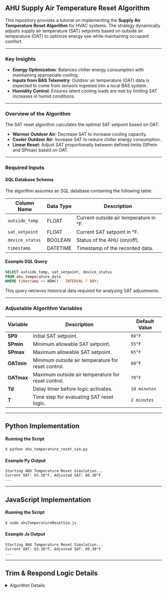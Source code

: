 ## AHU Supply Air Temperature Reset Algorithm

This repository provides a tutorial on implementing the **Supply Air Temperature Reset Algorithm** for HVAC systems. The strategy dynamically adjusts supply air temperature (SAT) setpoints based on outside air temperature (OAT) to optimize energy use while maintaining occupant comfort.

---

### Key Insights
- **Energy Optimization**: Balances chiller energy consumption with maintaining appropriate cooling.
- **Inputs from BAS Telemetry**: Outdoor air temperature (OAT) data is expected to come from sensors ingested into a local BAS system.
- **Humidity Control**: Ensures latent cooling loads are met by limiting SAT increases in humid conditions.

---

### Overview of the Algorithm
The SAT reset algorithm calculates the optimal SAT setpoint based on OAT:
- **Warmer Outdoor Air**: Decrease SAT to increase cooling capacity.
- **Cooler Outdoor Air**: Increase SAT to reduce chiller energy consumption.
- **Linear Reset**: Adjust SAT proportionally between defined limits (SPmin and SPmax) based on OAT.

---

### Required Inputs
#### SQL Database Schema
The algorithm assumes an SQL database containing the following table:

| Column Name     | Data Type | Description                                      |
|-----------------|-----------|--------------------------------------------------|
| `outside_temp`  | FLOAT     | Current outside air temperature in °F.           |
| `sat_setpoint`  | FLOAT     | Current SAT setpoint in °F.                      |
| `device_status` | BOOLEAN   | Status of the AHU (on/off).                      |
| `timestamp`     | DATETIME  | Timestamp of the recorded data.                  |

#### Example SQL Query
```sql
SELECT outside_temp, sat_setpoint, device_status
FROM ahu_temperature_data
WHERE timestamp >= NOW() - INTERVAL 7 DAY;
```
This query retrieves historical data required for analyzing SAT adjustments.

---

### Adjustable Algorithm Variables

| Variable             | Description                                                    | Default Value         |
|-----------------------|----------------------------------------------------------------|-----------------------|
| **SP0**              | Initial SAT setpoint.                                          | `60°F`               |
| **SPmin**            | Minimum allowable SAT setpoint.                                | `55°F`               |
| **SPmax**            | Maximum allowable SAT setpoint.                                | `65°F`               |
| **OATmin**           | Minimum outside air temperature for reset control.             | `60°F`               |
| **OATmax**           | Maximum outside air temperature for reset control.             | `70°F`               |
| **Td**               | Delay timer before logic activates.                            | `10 minutes`         |
| **T**                | Time step for evaluating SAT reset logic.                      | `2 minutes`          |

---

## Python Implementation

#### Running the Script
```bash
$ python ahu_temperature_reset_sim.py
```

#### Example Py Output
```
Starting AHU Temperature Reset Simulation...
Current OAT: 65.30°F, Adjusted SAT: 60.30°F
...
```

---

## JavaScript Implementation

#### Running the Script
```bash
$ node ahuTemperatureResetSim.js
```

#### Example Js Output
```
Starting AHU Temperature Reset Simulation...
Current OAT: 65.30°F, Adjusted SAT: 60.30°F
...
```

---

## Trim & Respond Logic Details

<details>
  <summary>Algorithm Details</summary>

### Aim
Prevent excessive chiller energy consumption while maintaining proper dehumidification in humid climates.

---

### Level of Complexity
Low

---

### Potential Savings
Low

---

### Process
The algorithm adjusts the SAT setpoint dynamically based on the following rules:
- **Warmer Outdoor Air**: Decrease SAT to increase cooling capacity.
- **Cooler Outdoor Air**: Increase SAT to reduce chiller energy consumption.
- **Linear Reset**: Use a linear interpolation between **OATmin** and **OATmax** to determine the SAT setpoint.

---

### Adjustable Algorithm Variables
- **SP0**: Initial SAT setpoint.
- **SPmin**: Minimum SAT setpoint.
- **SPmax**: Maximum SAT setpoint.
- **OATmin**: Minimum OAT for reset control.
- **OATmax**: Maximum OAT for reset control.

---

### Data Retrieval
- Historical data is retrieved from an SQL database to analyze and adjust the SAT dynamically.
- Input variables include outside air temperature and device status.

</details>